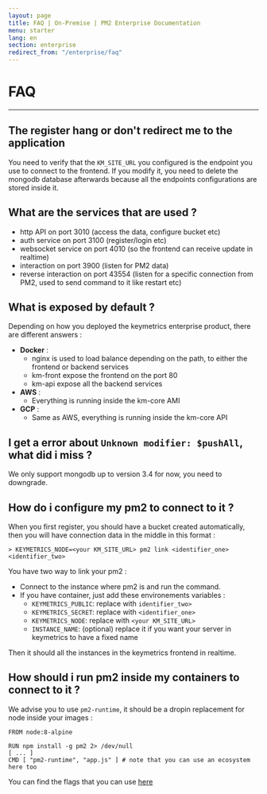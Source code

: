 ```yaml
---
layout: page
title: FAQ | On-Premise | PM2 Enterprise Documentation
menu: starter
lang: en
section: enterprise
redirect_from: "/enterprise/faq"
---
```


# FAQ

---

## The register hang or don't redirect me to the application

You need to verify that the `KM_SITE_URL` you configured is the endpoint you use to connect to the frontend. If you modify it, you need to delete the mongodb database afterwards because all the endpoints configurations are stored inside it.

## What are the services that are used ?

- http API on port 3010 (access the data, configure bucket etc)
- auth service on port 3100 (register/login etc)
- websocket service on port 4010 (so the frontend can receive update in realtime)
- interaction on port 3900 (listen for PM2 data)
- reverse interaction on port 43554 (listen for a specific connection from PM2, used to send command to it like restart etc)

## What is exposed by default ?

Depending on how you deployed the keymetrics enterprise product, there are different answers : 
 - **Docker** :
     -  nginx is used to load balance depending on the path, to either the frontend or backend services
     - km-front expose the frontend on the port 80
     - km-api expose all the backend services
 - **AWS** : 
     - Everything is running inside the km-core AMI
 - **GCP** : 
     - Same as AWS, everything is running inside the km-core API


## I get a error about `Unknown modifier: $pushAll`, what did i miss ?

We only support mongodb up to version 3.4 for now, you need to downgrade.

## How do i configure my pm2 to connect to it ?

When you first register, you should have a bucket created automatically, then you will have connection data in the middle in this format : 

```
> KEYMETRICS_NODE=<your KM_SITE_URL> pm2 link <identifier_one> <identifier_two>
```

You have two way to link your pm2 : 
  - Connect to the instance where pm2 is and run the command.
  - If you have container, just add these environements variables :
    - `KEYMETRICS_PUBLIC`: replace with `identifier_two>`
    - `KEYMETRICS_SECRET`: replace with `<identifier_one>`
    - `KEYMETRICS_NODE`: replace with `<your KM_SITE_URL>`
    - `INSTANCE_NAME`: (optional) replace it if you want your server in keymetrics to have a fixed name

Then it should all the instances in the keymetrics frontend in realtime.

## How should i run pm2 inside my containers to connect to it ? 

We advise you to use `pm2-runtime`, it should be a dropin replacement for node inside your images : 

```
FROM node:8-alpine

RUN npm install -g pm2 2> /dev/null
[ ... ]
CMD [ "pm2-runtime", "app.js" ] # note that you can use an ecosystem here too
```

You can find the flags that you can use [here](https://github.com/Unitech/pm2/blob/master/lib/binaries/Runtime4Docker.js#L17) 

